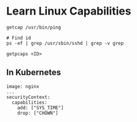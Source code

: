 # Learn Linux Capabilities

```
getcap /usr/bin/ping

```


```
# Find id
ps -ef | grep /usr/sbin/sshd | grep -v grep

getpcaps <ID>

```

## In Kubernetes

```
image: nginx
...
securityContext:
  capabilities:
    add: ["SYS_TIME"]
    drop: ["CHOWN"]
```

